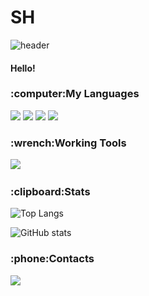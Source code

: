 # SH


![header](https://capsule-render.vercel.app/api?type=waving&color=timeGradient&height=200&section=header&text=So%20Hyun&fontSize=75&animation=twinkling&fontColor=ffffff&fontAlignY=35&fontAlign=75)


#### Hello! 

<div >
  
<h3 >:computer:My Languages</h3>
  
<p >
  <img src="https://img.shields.io/badge/%20C-%E2%98%85%E2%98%85%E2%98%85%E2%98%86%E2%98%86-17c1d0?logo=C&labelColor=0e7b85"/></a>
  <img src="https://img.shields.io/badge/%20C%2B%2B-%E2%98%85%E2%98%85%E2%98%85%E2%98%86%E2%98%86-3158ff?logo=C%2B%2B&labelColor=0025c2"/></a>
  <img src="https://img.shields.io/badge/%20C%23-%E2%98%85%E2%98%85%E2%98%85%E2%98%85%E2%98%86-77c416?logo=C%20Sharp&labelColor=4c7e0e"/></a>
  <img src="https://img.shields.io/badge/%20MySQL-%E2%98%85%E2%98%85%E2%98%85%E2%98%86%E2%98%86-ffd700?logo=MySQL&logoColor=white&labelColor=a38a00"/></a>
</p>

<h3 >:wrench:Working Tools</h3>
<p >
 <img src="https://img.shields.io/badge/Visual%20Studio-5C2D91?style=flat-square&logo=Visual%20Studio&logoColor=white"/></a>&nbsp 
  
 </p>
  
  
  <h3 >:clipboard:Stats</h3>
  
![Top Langs](https://github-readme-stats.vercel.app/api/top-langs/?username=sohyun03&layout=compact)  

![GitHub stats](https://github-readme-stats.vercel.app/api?username=sohyun03&count_private=true&show_icons=true&custom_title=sohyun03's%20Github&title_color=ffffff&text_color=ffffff&icon_color=e6c619&bg_color=3,f3506a,61e269,00a3df&hide_border=true&boreder_radius=100)


<h3 >:phone:Contacts</h3>
  <a href="mailto:sohun1103@gmail.com"><img src="https://img.shields.io/badge/Gmail-e63d1f?style=flat-square&logo=Gmail&logoColor=white&link=sohun1103@gmail.com"/></a>
  
</div>
